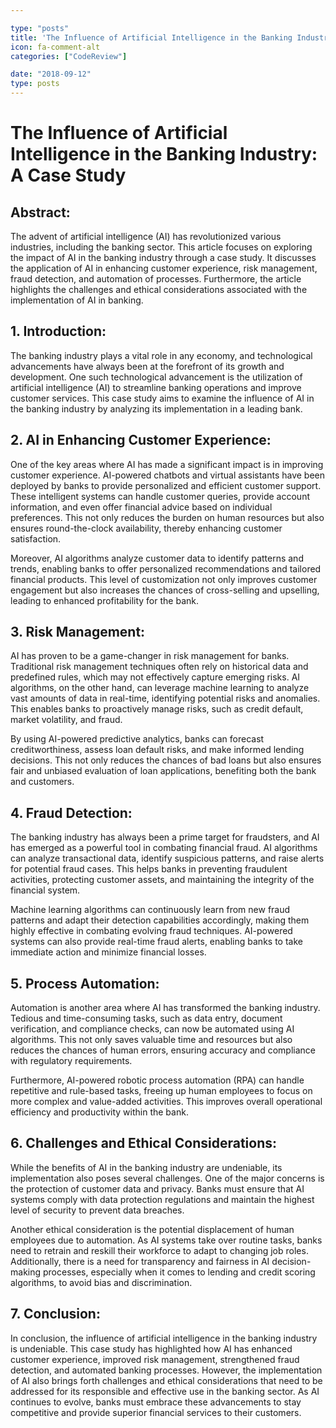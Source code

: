 ```yaml
---

type: "posts"
title: 'The Influence of Artificial Intelligence in the Banking Industry: A Case Study'
icon: fa-comment-alt
categories: ["CodeReview"]

date: "2018-09-12"
type: posts
---
```





# The Influence of Artificial Intelligence in the Banking Industry: A Case Study

## Abstract:
The advent of artificial intelligence (AI) has revolutionized various industries, including the banking sector. This article focuses on exploring the impact of AI in the banking industry through a case study. It discusses the application of AI in enhancing customer experience, risk management, fraud detection, and automation of processes. Furthermore, the article highlights the challenges and ethical considerations associated with the implementation of AI in banking.

## 1. Introduction:
The banking industry plays a vital role in any economy, and technological advancements have always been at the forefront of its growth and development. One such technological advancement is the utilization of artificial intelligence (AI) to streamline banking operations and improve customer services. This case study aims to examine the influence of AI in the banking industry by analyzing its implementation in a leading bank.

## 2. AI in Enhancing Customer Experience:
One of the key areas where AI has made a significant impact is in improving customer experience. AI-powered chatbots and virtual assistants have been deployed by banks to provide personalized and efficient customer support. These intelligent systems can handle customer queries, provide account information, and even offer financial advice based on individual preferences. This not only reduces the burden on human resources but also ensures round-the-clock availability, thereby enhancing customer satisfaction.

Moreover, AI algorithms analyze customer data to identify patterns and trends, enabling banks to offer personalized recommendations and tailored financial products. This level of customization not only improves customer engagement but also increases the chances of cross-selling and upselling, leading to enhanced profitability for the bank.

## 3. Risk Management:
AI has proven to be a game-changer in risk management for banks. Traditional risk management techniques often rely on historical data and predefined rules, which may not effectively capture emerging risks. AI algorithms, on the other hand, can leverage machine learning to analyze vast amounts of data in real-time, identifying potential risks and anomalies. This enables banks to proactively manage risks, such as credit default, market volatility, and fraud.

By using AI-powered predictive analytics, banks can forecast creditworthiness, assess loan default risks, and make informed lending decisions. This not only reduces the chances of bad loans but also ensures fair and unbiased evaluation of loan applications, benefiting both the bank and customers.

## 4. Fraud Detection:
The banking industry has always been a prime target for fraudsters, and AI has emerged as a powerful tool in combating financial fraud. AI algorithms can analyze transactional data, identify suspicious patterns, and raise alerts for potential fraud cases. This helps banks in preventing fraudulent activities, protecting customer assets, and maintaining the integrity of the financial system.

Machine learning algorithms can continuously learn from new fraud patterns and adapt their detection capabilities accordingly, making them highly effective in combating evolving fraud techniques. AI-powered systems can also provide real-time fraud alerts, enabling banks to take immediate action and minimize financial losses.

## 5. Process Automation:
Automation is another area where AI has transformed the banking industry. Tedious and time-consuming tasks, such as data entry, document verification, and compliance checks, can now be automated using AI algorithms. This not only saves valuable time and resources but also reduces the chances of human errors, ensuring accuracy and compliance with regulatory requirements.

Furthermore, AI-powered robotic process automation (RPA) can handle repetitive and rule-based tasks, freeing up human employees to focus on more complex and value-added activities. This improves overall operational efficiency and productivity within the bank.

## 6. Challenges and Ethical Considerations:
While the benefits of AI in the banking industry are undeniable, its implementation also poses several challenges. One of the major concerns is the protection of customer data and privacy. Banks must ensure that AI systems comply with data protection regulations and maintain the highest level of security to prevent data breaches.

Another ethical consideration is the potential displacement of human employees due to automation. As AI systems take over routine tasks, banks need to retrain and reskill their workforce to adapt to changing job roles. Additionally, there is a need for transparency and fairness in AI decision-making processes, especially when it comes to lending and credit scoring algorithms, to avoid bias and discrimination.

## 7. Conclusion:
In conclusion, the influence of artificial intelligence in the banking industry is undeniable. This case study has highlighted how AI has enhanced customer experience, improved risk management, strengthened fraud detection, and automated banking processes. However, the implementation of AI also brings forth challenges and ethical considerations that need to be addressed for its responsible and effective use in the banking sector. As AI continues to evolve, banks must embrace these advancements to stay competitive and provide superior financial services to their customers.